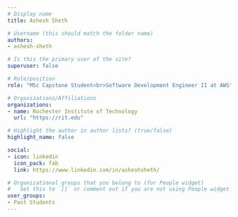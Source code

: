 ```yaml
---
# Display name
title: Ashesh Sheth

# Username (this should match the folder name)
authors:
- ashesh-sheth

# Is this the primary user of the site?
superuser: false

# Role/position
role: "MSc Capstone Student<br>Software Development Engineer II at AWS"

# Organizations/Affiliations
organizations:
- name: Rochester Institute of Technology
  url: "https://rit.edu"

# Highlight the author in author lists? (true/false)
highlight_name: false

social:
- icon: linkedin
  icon_pack: fab
  link: https://www.linkedin.com/in/asheshsheth/

# Organizational groups that you belong to (for People widget)
#   Set this to `[]` or comment out if you are not using People widget.
user_groups:
- Past Students
---
```

